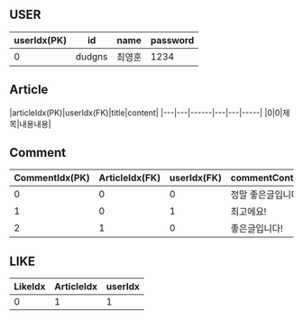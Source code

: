 ## USER     
|userIdx(PK)|id|name|password|
|--|------|---|---|
|0|dudgns|최영훈|1234|

## Article        
|articleIdx(PK)|userIdx(FK)|title|content|
|---|---|------|---|---|-----|
|0|0|제목|내용내용|

## Comment      
|CommentIdx(PK)|ArticleIdx(FK)|userIdx(FK)|commentContent|
|--|------|---|---|
|0|0|0|정말 좋은글입니다.!|
|1|0|1|최고에요!|
|2|1|0| 좋은글입니다!|

## LIKE        
LikeIdx|ArticleIdx|userIdx|
|---|--|------|
|0|1|1|